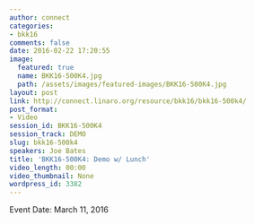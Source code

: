 ```yaml
---
author: connect
categories:
- bkk16
comments: false
date: 2016-02-22 17:20:55
image:
  featured: true
  name: BKK16-500K4.jpg
  path: /assets/images/featured-images/BKK16-500K4.jpg
layout: post
link: http://connect.linaro.org/resource/bkk16/bkk16-500k4/
post_format:
- Video
session_id: BKK16-500K4
session_track: DEMO
slug: bkk16-500k4
speakers: Joe Bates
title: 'BKK16-500K4: Demo w/ Lunch'
video_length: 00:00
video_thumbnail: None
wordpress_id: 3382
---
```


Event Date: March 11, 2016